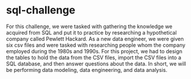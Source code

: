 # sql-challenge

For this challenge, we were tasked with gathering the knowledge we acquired from SQL and put it to practice by researching a hypothetical company called Pewlett Hackard. As a new data engineer, we were given six csv files and were tasked with researching people whom the company employed during the 1980s and 1990s. For this project, we had to design the tables to hold the data from the CSV files, import the CSV files into a SQL database, and then answer questions about the data. In short, we will be performing data modeling, data engineering, and data analysis. 